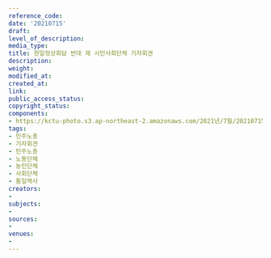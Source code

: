 ```yaml
---
reference_code: 
date: '20210715'
draft: 
level_of_description: 
media_type: 
title: 한일정상회담 반대 제 시민사회단체 기자회견
description: 
weight: 
modified_at: 
created_at: 
link: 
public_access_status: 
copyright_status: 
components:
- https://kctu-photo.s3.ap-northeast-2.amazonaws.com/2021년/7월/20210715-한일정상회담+반대+제+시민사회단체+기자회견_민주노총_기자회견_민주노총_노동단체_농민단체_사회단체_통일역사/_1D20278.jpg
tags:
- 민주노총
- 기자회견
- 민주노총
- 노동단체
- 농민단체
- 사회단체
- 통일역사
creators:
- 
subjects:
- 
sources:
- 
venues:
- 
---
```

